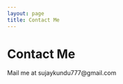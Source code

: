 ```yaml
---
layout: page
title: Contact Me
---
```


<h1> Contact Me</h1>

<p> Mail me at sujaykundu777@gmail.com </p>